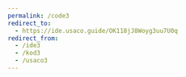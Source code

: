 ```yaml
---
permalink: /code3
redirect_to:
  - https://ide.usaco.guide/OK118jJ8Woyg3uu7U0q
redirect_from:
  - /ide3
  - /kod3
  - /usaco3
---
```

